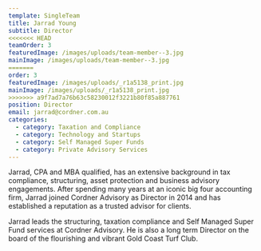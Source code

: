 ```yaml
---
template: SingleTeam
title: Jarrad Young
subtitle: Director
<<<<<<< HEAD
teamOrder: 3
featuredImage: /images/uploads/team-member--3.jpg
mainImage: /images/uploads/team-member--3.jpg
=======
order: 3
featuredImage: /images/uploads/_r1a5138_print.jpg
mainImage: /images/uploads/_r1a5138_print.jpg
>>>>>>> a9f7ad7a76b63c58230012f3221b80f85a887761
position: Director
email: jarrad@cordner.com.au
categories:
  - category: Taxation and Compliance
  - category: Technology and Startups
  - category: Self Managed Super Funds
  - category: Private Advisory Services
---
```


Jarrad, CPA and MBA qualified, has an extensive background in tax compliance, structuring, asset protection and business advisory engagements. After spending many years at an iconic big four accounting firm, Jarrad joined Cordner Advisory as Director in 2014 and has established a reputation as a trusted advisor for clients.

Jarrad leads the structuring, taxation compliance and Self Managed Super Fund services at Cordner Advisory. He is also a long term Director on the board of the flourishing and vibrant Gold Coast Turf Club.
